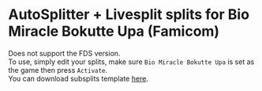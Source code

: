 # AutoSplitter + Livesplit splits for Bio Miracle Bokutte Upa (Famicom)

Does not support the FDS version.  
To use, simply edit your splits, make sure `Bio Miracle Bokutte Upa` is set as the game then press `Activate`.  
You can download subsplits template [here](https://cdn.githubraw.com/HyperFluxQc/AutoSplitters/master/Bio%20Miracle%20Bokutte%20Upa%20-%20Normal.lss).
